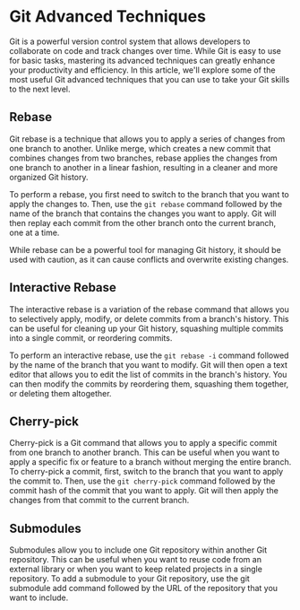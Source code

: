 # Git Advanced Techniques

Git is a powerful version control system that allows developers to collaborate on code and track changes over time. While Git is easy to use for basic tasks, mastering its advanced techniques can greatly enhance your productivity and efficiency. In this article, we'll explore some of the most useful Git advanced techniques that you can use to take your Git skills to the next level.

## Rebase

Git rebase is a technique that allows you to apply a series of changes from one branch to another. Unlike merge, which creates a new commit that combines changes from two branches, rebase applies the changes from one branch to another in a linear fashion, resulting in a cleaner and more organized Git history. 

To perform a rebase, you first need to switch to the branch that you want to apply the changes to. Then, use the `git rebase` command followed by the name of the branch that contains the changes you want to apply. Git will then replay each commit from the other branch onto the current branch, one at a time. 

While rebase can be a powerful tool for managing Git history, it should be used with caution, as it can cause conflicts and overwrite existing changes.

## Interactive Rebase
The interactive rebase is a variation of the rebase command that allows you to selectively apply, modify, or delete commits from a branch's history. This can be useful for cleaning up your Git history, squashing multiple commits into a single commit, or reordering commits.

To perform an interactive rebase, use the `git rebase -i` command followed by the name of the branch that you want to modify. Git will then open a text editor that allows you to edit the list of commits in the branch's history.  You can then modify the commits by reordering them, squashing them together, or deleting them altogether.

## Cherry-pick
Cherry-pick is a Git command that allows you to apply a specific commit from one branch to another branch. This can be useful when you want to apply a specific fix or feature to a branch without merging the entire branch.
To cherry-pick a commit, first, switch to the branch that you want to apply the commit to. Then, use the `git cherry-pick` command followed by the commit hash of the commit that you want to apply. Git will then apply the changes from that commit to the current branch.


## Submodules
Submodules allow you to include one Git repository within another Git repository. This can be useful when you want to reuse code from an external library or when you want to keep related projects in a single repository.
To add a submodule to your Git repository, use the git submodule add command followed by the URL of the repository that you want to include. 
